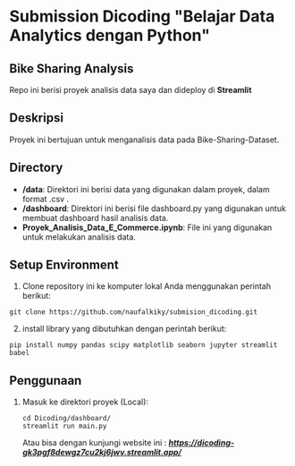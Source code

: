 # Submission Dicoding "Belajar Data Analytics dengan Python"
## Bike Sharing Analysis
Repo ini berisi proyek analisis data saya dan dideploy di **Streamlit**
## Deskripsi
Proyek ini bertujuan untuk menganalisis data pada Bike-Sharing-Dataset.

## Directory
- **/data**: Direktori ini berisi data yang digunakan dalam proyek, dalam format .csv .
- **/dashboard**: Direktori ini berisi file dashboard.py yang digunakan untuk membuat dashboard hasil analisis data.
- **Proyek_Analisis_Data_E_Commerce.ipynb**: File ini yang digunakan untuk melakukan analisis data.

## Setup Environment
1. Clone repository ini ke komputer lokal Anda menggunakan perintah berikut:

```shell
git clone https://github.com/naufalkiky/submision_dicoding.git
```

2. install library yang dibutuhkan dengan perintah berikut:
```shell
pip install numpy pandas scipy matplotlib seaborn jupyter streamlit babel
```

## Penggunaan

1. Masuk ke direktori proyek (Local):

   ```shell
   cd Dicoding/dashboard/
   streamlit run main.py
   ```

   Atau bisa dengan kunjungi website ini : ***https://dicoding-gk3pgf8dewgz7cu2kj6jwv.streamlit.app/***


